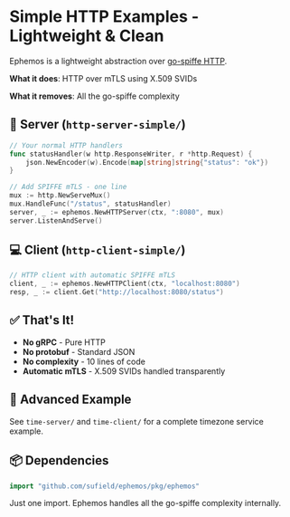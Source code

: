 # Simple HTTP Examples - Lightweight & Clean

Ephemos is a lightweight abstraction over [go-spiffe HTTP](https://github.com/spiffe/go-spiffe/tree/main/examples/spiffe-http).

**What it does**: HTTP over mTLS using X.509 SVIDs

**What it removes**: All the go-spiffe complexity

## 🔧 **Server** (`http-server-simple/`)

```go
// Your normal HTTP handlers
func statusHandler(w http.ResponseWriter, r *http.Request) {
    json.NewEncoder(w).Encode(map[string]string{"status": "ok"})
}

// Add SPIFFE mTLS - one line
mux := http.NewServeMux()
mux.HandleFunc("/status", statusHandler)
server, _ := ephemos.NewHTTPServer(ctx, ":8080", mux)
server.ListenAndServe()
```

## 💻 **Client** (`http-client-simple/`)

```go
// HTTP client with automatic SPIFFE mTLS
client, _ := ephemos.NewHTTPClient(ctx, "localhost:8080") 
resp, _ := client.Get("http://localhost:8080/status")
```

## ✅ **That's It!**

- **No gRPC** - Pure HTTP
- **No protobuf** - Standard JSON
- **No complexity** - 10 lines of code
- **Automatic mTLS** - X.509 SVIDs handled transparently

## 🎯 **Advanced Example**

See `time-server/` and `time-client/` for a complete timezone service example.

## 📦 **Dependencies**

```go
import "github.com/sufield/ephemos/pkg/ephemos"
```

Just one import. Ephemos handles all the go-spiffe complexity internally.